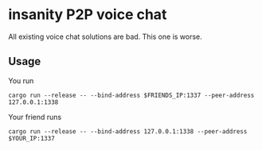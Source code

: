 # insanity P2P voice chat

All existing voice chat solutions are bad.
This one is worse.

## Usage

You run
```
cargo run --release -- --bind-address $FRIENDS_IP:1337 --peer-address 127.0.0.1:1338
```

Your friend runs
```
cargo run --release -- --bind-address 127.0.0.1:1338 --peer-address $YOUR_IP:1337
```

